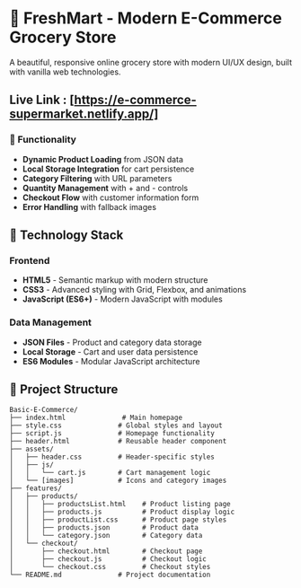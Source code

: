 # 🛒 FreshMart - Modern E-Commerce Grocery Store

A beautiful, responsive online grocery store with modern UI/UX design, built with vanilla web technologies.

## Live Link : [https://e-commerce-supermarket.netlify.app/]

### 🔧 Functionality

- **Dynamic Product Loading** from JSON data
- **Local Storage Integration** for cart persistence
- **Category Filtering** with URL parameters
- **Quantity Management** with + and - controls
- **Checkout Flow** with customer information form
- **Error Handling** with fallback images

## 🚀 Technology Stack

### Frontend

- **HTML5** - Semantic markup with modern structure
- **CSS3** - Advanced styling with Grid, Flexbox, and animations
- **JavaScript (ES6+)** - Modern JavaScript with modules

### Data Management

- **JSON Files** - Product and category data storage
- **Local Storage** - Cart and user data persistence
- **ES6 Modules** - Modular JavaScript architecture

## 📁 Project Structure

```
Basic-E-Commerce/
├── index.html              # Main homepage
├── style.css              # Global styles and layout
├── script.js              # Homepage functionality
├── header.html            # Reusable header component
├── assets/
│   ├── header.css         # Header-specific styles
│   ├── js/
│   │   └── cart.js        # Cart management logic
│   └── [images]           # Icons and category images
├── features/
│   ├── products/
│   │   ├── productsList.html    # Product listing page
│   │   ├── products.js          # Product display logic
│   │   ├── productList.css      # Product page styles
│   │   ├── products.json        # Product data
│   │   └── category.json        # Category data
│   └── checkout/
│       ├── checkout.html        # Checkout page
│       ├── checkout.js          # Checkout logic
│       └── checkout.css         # Checkout styles
└── README.md              # Project documentation
```

